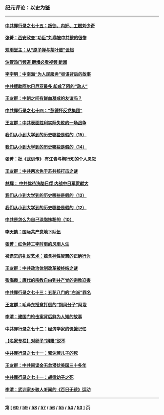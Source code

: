 ### 纪元评论：以史为鉴
---
#### [中共罪行录之七十五：叛徒、内奸、工贼刘少奇](../../pages/nsc1028/n13688599.md?04030330) 
#### [张菁：西安政变“功臣”刘鼎被中共整的很惨](../../pages/nsc1028/n13679371.md?04030330) 
#### [观雨堂主：从“原子弹与茶叶蛋”谈起](../../pages/nsc1028/n13677405.md?04030330) 
#### [油管热门频道 翻墙必看视频 新闻](ok?04030330)
#### [李宇明：中南海“为人民服务”标语背后的故事](../../pages/nsc1028/n13677266.md?04030330) 
#### [中共援助阿尔巴尼亚最多 却成了阿的“敌人”](../../pages/nsc1028/n13675049.md?04030330) 
#### [王友群：中朝之间有鲜血凝成的友谊吗？](../../pages/nsc1028/n13660401.md?04030330) 
#### [中共罪行录之七十四：“彭德怀反党集团”](../../pages/nsc1028/n13655741.md?04030330) 
#### [王友群：中共表面胜利实际失败的一场战争](../../pages/nsc1028/n13643934.md?04030330) 
#### [我们从小到大学到的历史哪些是假的（15）](../../pages/nsc1028/n13632791.md?04030330) 
#### [我们从小到大学到的历史哪些是假的（14）](../../pages/nsc1028/n13630207.md?04030330) 
#### [张菁：批《武训传》 有江青与陶行知的个人恩怨](../../pages/nsc1028/n13629055.md?04030330) 
#### [王友群：中共两次免于苏共核打击之谜](../../pages/nsc1028/n13624529.md?04030330) 
#### [林辉： 中共优待洗脑日俘 内战中日军贡献大](../../pages/nsc1028/n13624644.md?04030330) 
#### [我们从小到大学到的历史哪些是假的（13）](../../pages/nsc1028/n13623863.md?04030330) 
#### [我们从小到大学到的历史哪些是假的（12）](../../pages/nsc1028/n13619491.md?04030330) 
#### [中共是怎么为自己涂脂抹粉的（10）](../../pages/nsc1028/n13615970.md?04030330) 
#### [李天韵：国际共产党地下队伍](../../pages/nsc1028/n13611808.md?04030330) 
#### [张菁：红色特工李时雨的风雨人生](../../pages/nsc1028/n13609187.md?04030330) 
#### [被遗忘的礼仪艺术：蕴含神性智慧的正确行为](../../pages/nsc1028/n13607119.md?04030330) 
#### [王友群：中共政治体制改革被终结之谜](../../pages/nsc1028/n13606004.md?04030330) 
#### [张海霞：唐代的宗教自由到共产党的宗教迫害](../../pages/nsc1028/n13604693.md?04030330) 
#### [中共罪行录之七十三：五花八门的“右派”罪名](../../pages/nsc1028/n13598550.md?04030330) 
#### [王友群：毛泽东授意打倒的“胡风分子”阿垅](../../pages/nsc1028/n13592541.md?04030330) 
#### [李清：建国门枪击案背后鲜为人知的故事](../../pages/nsc1028/n13589079.md?04030330) 
#### [中共罪行录之七十二：经济学家的饥饿记忆](../../pages/nsc1028/n13586930.md?04030330) 
#### [【名家专栏】对卵子“捐赠”说不](../../pages/nsc1028/n13581506.md?04030330) 
#### [中共罪行录之七十一：郭沫若儿子的死](../../pages/nsc1028/n13583779.md?04030330) 
#### [王友群：中共间谍金无怠潜伏美国三十多年](../../pages/nsc1028/n13574800.md?04030330) 
#### [中共罪行录之七十一：胡适幼子之死](../../pages/nsc1028/n13575380.md?04030330) 
#### [李清：武训家乡骇人听闻的《百日无孩》运动](../../pages/nsc1028/n13570011.md?04030330) 

---
#### 第 [ [60](./60.md?04030330) / [59](./59.md?04030330) / [58](./58.md?04030330) / [57](./57.md?04030330) / [56](./56.md?04030330) / [55](./55.md?04030330) / [54](./54.md?04030330) / [53](./53.md?04030330) ] 页
